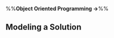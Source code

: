 <link rel="stylesheet" href="{{baseUrl}}/css/textbook.css">

<div class="website-content">

%%**Object Oriented Programming &rarr;**%%

## Modeling a Solution

<div id="main">

<include src="introduction/embed.md" />
<include src="basic/embed.md" />
<include src="intermediate/embed.md" />

</div>

</div>
